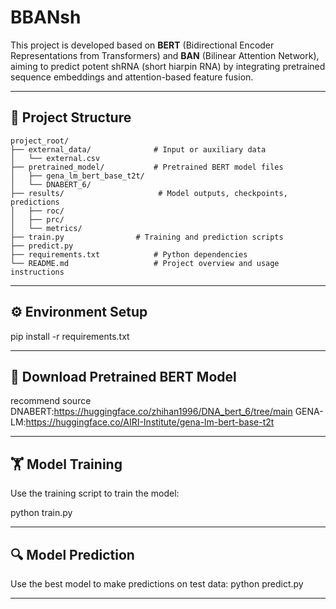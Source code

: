 # BBANsh
This project is developed based on **BERT** (Bidirectional Encoder Representations from Transformers) and **BAN** (Bilinear Attention Network), aiming to predict potent shRNA (short hiarpin RNA) by integrating pretrained sequence embeddings and attention-based feature fusion.

---

## 📁 Project Structure
```text
project_root/
├── external_data/              # Input or auxiliary data
│   └── external.csv
├── pretrained_model/           # Pretrained BERT model files
│   ├── gena_lm_bert_base_t2t/
│   └── DNABERT_6/
├── results/                     # Model outputs, checkpoints, predictions
│   ├── roc/
│   ├── prc/
│   └── metrics/
├── train.py                # Training and prediction scripts
├── predict.py
├── requirements.txt            # Python dependencies
└── README.md                   # Project overview and usage instructions
```
---

## ⚙️ Environment Setup
pip install -r requirements.txt

---

## 🔽 Download Pretrained BERT Model
recommend source
DNABERT:https://huggingface.co/zhihan1996/DNA_bert_6/tree/main
GENA-LM:https://huggingface.co/AIRI-Institute/gena-lm-bert-base-t2t

---

## 🏋️ Model Training
Use the training script to train the model:

python train.py

---

## 🔍 Model Prediction
Use the best model to make predictions on test data:
python predict.py

---
